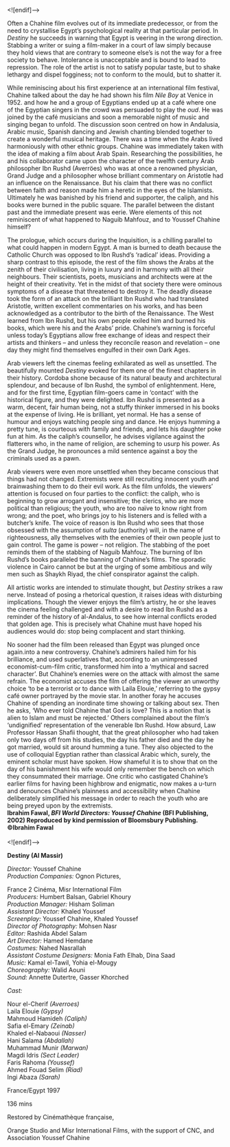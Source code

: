 
<![endif]-->

Often a Chahine film evolves out of its immediate predecessor, or from the need to crystallise Egypt’s psychological reality at that particular period. In _Destiny_ he succeeds in warning that Egypt is veering in the wrong direction. Stabbing a writer or suing a film-maker in a court of law simply because they hold views that are contrary to someone else’s is not the way for a free society to behave. Intolerance is unacceptable and is bound to lead to repression. The role of the artist is not to satisfy popular taste, but to shake lethargy and dispel fogginess; not to conform to the mould, but to shatter it.

While reminiscing about his first experience at an international film festival, Chahine talked about the day he had shown his film _Nile Boy_ at Venice in 1952. and how he and a group of Egyptians ended up at a café where one of the Egyptian singers in the crowd was persuaded to play the _oud_. He was joined by the café musicians and soon a memorable night of music and singing began to unfold. The discussion soon centred on how in Andalusia, Arabic music, Spanish dancing and Jewish chanting blended together to create a wonderful musical heritage. There was a time when the Arabs lived harmoniously with other ethnic groups. Chahine was immediately taken with the idea of making a film about Arab Spain. Researching the possibilities, he and his collaborator came upon the character of the twelfth century Arab philosopher Ibn Rushd (Averröes) who was at once a renowned physician, Grand Judge and a philosopher whose brilliant commentary on Aristotle had an influence on the Renaissance. But his claim that there was no conflict between faith and reason made him a heretic in the eyes of the Islamists. Ultimately he was banished by his friend and supporter, the caliph, and his books were burned in the public square. The parallel between the distant past and the immediate present was eerie. Were elements of this not reminiscent of what happened to Naguib Mahfouz, and to Youssef Chahine himself?

The prologue, which occurs during the Inquisition, is a chilling parallel to what could happen in modern Egypt. A man is burned to death because the Catholic Church was opposed to Ibn Rushd’s ‘radical’ ideas. Providing a sharp contrast to this episode, the rest of the film shows the Arabs at the zenith of their civilisation, living in luxury and in harmony with all their neighbours. Their scientists, poets, musicians and architects were at the height of their creativity. Yet in the midst of that society there were ominous symptoms of a disease that threatened to destroy it. The deadly disease took the form of an attack on the brilliant Ibn Rushd who had translated Aristotle, written excellent commentaries on his works, and has been acknowledged as a contributor to the birth of the Renaissance. The West learned from Ibn Rushd, but his own people exiled him and burned his books, which were his and the Arabs’ pride. Chahine’s warning is forceful unless today’s Egyptians allow free exchange of ideas and respect their artists and thinkers – and unless they reconcile reason and revelation – one day they might find themselves engulfed in their own Dark Ages.

Arab viewers left the cinemas feeling exhilarated as well as unsettled. The beautifully mounted _Destiny_ evoked for them one of the finest chapters in their history. Cordoba shone because of its natural beauty and architectural splendour, and because of Ibn Rushd, the symbol of enlightenment. Here, and for the first time, Egyptian film-goers came in ‘contact’ with the historical figure, and they were delighted. Ibn Rushd is presented as a warm, decent, fair human being, not a stuffy thinker immersed in his books at the expense of living. He is brilliant, yet normal. He has a sense of humour and enjoys watching people sing and dance. He enjoys humming a pretty tune, is courteous with family and friends, and lets his daughter poke fun at him. As the caliph’s counsellor, he advises vigilance against the flatterers who, in the name of religion, are scheming to usurp his power. As the Grand Judge, he pronounces a mild sentence against a boy the criminals used as a pawn.

Arab viewers were even more unsettled when they became conscious that things had not changed. Extremists were still recruiting innocent youth and brainwashing them to do their evil work. As the film unfolds, the viewers’ attention is focused on four parties to the conflict: the caliph, who is beginning to grow arrogant and insensitive; the clerics, who are more political than religious; the youth, who are too naïve to know right from wrong; and the poet, who brings joy to his listeners and is felled with a butcher’s knife. The voice of reason is Ibn Rushd who sees that those obsessed with the assumption of _sulta_ (authority) will, in the name of righteousness, ally themselves with the enemies of their own people just to gain control. The game is power – not religion. The stabbing of the poet reminds them of the stabbing of Naguib Mahfouz. The burning of Ibn Rushd’s books paralleled the banning of Chahine’s films. The sporadic violence in Cairo cannot be but at the urging of some ambitious and wily men such as Shaykh Riyad, the chief conspirator against the caliph.

All artistic works are intended to stimulate thought, but _Destiny_ strikes a raw nerve. Instead of posing a rhetorical question, it raises ideas with disturbing implications. Though the viewer enjoys the film’s artistry, he or she leaves the cinema feeling challenged and with a desire to read Ibn Rushd as a reminder of the history of al-Andalus, to see how internal conflicts eroded that golden age. This is precisely what Chahine must have hoped his audiences would do: stop being complacent and start thinking.

No sooner had the film been released than Egypt was plunged once again.into a new controversy. Chahine’s admirers hailed him for his brilliance, and used superlatives that, according to an unimpressed economist-cum-film critic, transformed him into a ‘mythical and sacred character’. But Chahine’s enemies were on the attack with almost the same refrain. The economist accuses the film of offering the viewer an unworthy choice ‘to be a terrorist or to dance with Laila Elouie,’ referring to the gypsy café owner portrayed by the movie star. In another foray he accuses Chahine of spending an inordinate time showing or talking about sex. Then he asks, ‘Who ever told Chahine that God is love? This is a notion that is alien to Islam and must be rejected.’ Others complained about the film’s ‘undignified’ representation of the venerable Ibn Rushd. How absurd, Law Professor Hassan Shafii thought, that the great philosopher who had taken only two days off from his studies, the day his father died and the day he got married, would sit around humming a tune. They also objected to the use of colloquial Egyptian rather than classical Arabic which, surely, the eminent scholar must have spoken. How shameful it is to show that on the day of his banishment his wife would only remember the bench on which they consummated their marriage. One critic who castigated Chahine’s earlier films for having been highbrow and enigmatic, now makes a u-turn and denounces Chahine’s plainness and accessibility when Chahine deliberately simplified his message in order to reach the youth who are being preyed upon by the extremists.  
**Ibrahim Fawal, _BFI World Directors: Youssef Chahine_ (BFI Publishing, 2002) Reproduced by kind permission of Bloomsbury Publishing. ©Ibrahim Fawal**  
<br>
<![endif]-->

**Destiny (Al Massir)**

_Director:_ Youssef Chahine  
_Production Companies:_ Ognon Pictures,

France 2 Cinéma, Misr International Film  
_Producers:_ Humbert Balsan, Gabriel Khoury  
_Production Manager:_ Hisham Soliman  
_Assistant Director:_ Khaled Youssef  
_Screenplay:_ Youssef Chahine, Khaled Youssef  
_Director of Photography:_ Mohsen Nasr  
_Editor:_ Rashida Abdel Salam  
_Art Director:_ Hamed Hemdane  
_Costumes:_ Nahed Nasrallah  
_Assistant Costume Designers:_ Monia Fath Elhab, Dina Saad  
_Music:_ Kamal el-Tawil, Yohia el-Mougy  
_Choreography:_ Walid Aouni  
_Sound:_ Annette Dutertre, Gasser Khorched

_Cast:_

Nour el-Cherif _(Averroes)_  
Laila Elouie _(Gypsy)_  
Mahmoud Hamideh _(Caliph)_  
Safia el-Emary _(Zeinab)_  
Khaled el-Nabaoui _(Nasser)_  
Hani Salama _(Abdallah)_  
Muhammad Munir _(Marwan)_  
Magdi Idris _(Sect Leader)_  
Faris Rahoma _(Youssef)_  
Ahmed Fouad Selim _(Riad)_  
Ingi Abaza _(Sarah)_

France/Egypt 1997

136 mins

Restored by Cinémathèque française,

Orange Studio and Misr International Films, with the support of CNC, and Association Youssef Chahine
<!--stackedit_data:
eyJoaXN0b3J5IjpbLTEyNTI2ODg3NTBdfQ==
-->